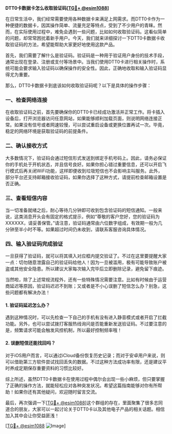 **DTT0卡数据卡怎么收取验证码[[TG💪+ @esim1088](https://t.me/s/esim1088)]**

在日常生活中，我们经常需要使用各种数据卡来满足上网需求。而DTT0卡作为一种便捷的数据卡，因其操作简单、流量充足等特点，受到了不少用户的青睐。然而，在实际使用过程中，难免会遇到一些问题，比如如何收取验证码。这看似简单的问题，却常常困扰着新手用户。今天，我们就来详细探讨一下DTT0卡数据卡收取验证码的方法，希望能帮助大家更好地使用这款产品。

首先，我们需要了解什么是验证码。验证码是一种用于验证用户身份的技术手段，通常出现在登录、注册或支付等场景中。当我们使用DTT0卡进行相关操作时，系统可能会要求输入验证码以确保操作的安全性。因此，正确地收取和输入验证码显得尤为重要。

那么，DTT0卡数据卡到底该如何收取验证码呢？以下是具体的操作步骤：

### 一、检查网络连接

在收取验证码之前，首先要确保你的DTT0卡已经成功激活并正常工作。将卡插入设备后，打开浏览器访问任意网站，如果能够顺利加载页面，则说明网络连接正常。如果没有信号或者网速较慢，可以尝试重启设备或更换位置再试一次。毕竟，稳定的网络环境是获取验证码的前提条件。

### 二、确认接收方式

大多数情况下，验证码会通过短信形式发送到绑定手机号码上。因此，请务必保证你的手机处于开机状态，并且信号良好。如果你担心错过重要信息，还可以开启飞行模式后再关闭WiFi功能，这样即便收到垃圾短信也不会影响主叫服务。此外，部分平台还支持邮箱接收验证码，如果你选择了这种方式，请提前检查邮箱设置是否正确。

### 三、查看短信内容

当一切准备就绪之后，耐心等待几分钟即可收到包含验证码的短信通知。一般来说，这类消息开头会有固定的格式提示，例如“尊敬的客户您好，您的验证码为XXXXXX，请妥善保管。”请注意，验证码通常由六位数字组成，有效期一般为几分钟至半小时不等。如果超过时间仍未收到，请联系客服咨询具体情况。

### 四、输入验证码完成验证

一旦获得了验证码，就可以将其填入对应框内提交验证了。不过在这里要提醒大家一点：切勿随意泄露自己的验证码给他人！因为一旦被滥用，极有可能导致账户被盗或其他安全隐患。所以建议大家每次输入完毕后立即删除记录，避免留下痕迹。

当然啦，除了上述常规流程外，还有一些特殊情况需要注意。比如有时候由于运营商延迟等原因，验证码迟迟不到账；又或者是不小心误删了短信怎么办？别急，这些问题都有解决办法！

#### 1. 验证码延迟怎么办？

遇到这种情况时，可以先检查一下自己的手机有没有进入静音模式或者开启了拦截功能。另外，也可以尝试拨打客服热线询问是否能重新发送验证码。不过要注意的是，频繁请求可能会触发风控机制，所以最好控制频率哦！

#### 2. 误删短信还能找回吗？

对于iOS用户而言，可以通过iCloud备份恢复历史记录；而对于安卓用户来说，则可以借助第三方软件尝试找回丢失的数据。不过这种方法成功率有限，还是建议平时养成定期保存重要资料的习惯比较好。

综上所述，虽然DTT0卡数据卡在使用过程中偶尔会出现一些小麻烦，但只要掌握了正确的操作方法，就能轻松应对各种突发状况。希望这篇指南能够对你有所帮助！如果你还有其他疑问，欢迎随时留言交流。

最后，再次强调一下[[TG💪+ @esim1088](https://t.me/s/esim1088)]这个群组的存在，里面聚集了很多志同道合的朋友，大家可以一起讨论关于DTT0卡以及其他电子产品的相关话题。相信加入其中会让你受益匪浅！

[[TG💪+ @esim1088](https://t.me/s/esim1088) ![Image](https://i.postimg.cc/4NQfJmqS/Snipaste-2025-05-13-00-14-12.png)]